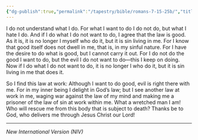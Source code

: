 ```yaml
---
{"dg-publish":true,"permalink":"/tapestry/bible/romans-7-15-25b/","title":"Romans 7:15–25b","hide":true,"tags":["bible","bible-verse"],"dgHomeLink":true,"dgShowLocalGraph":true,"dgEnableSearch":true}
---
```


 I do not understand what I do. For what I want to do I do not do, but what I hate I do. And if I do what I do not want to do, I agree that the law is good. As it is, it is no longer I myself who do it, but it is sin living in me.  For I know that good itself does not dwell in me, that is, in my sinful nature. For I have the desire to do what is good, but I cannot carry it out. For I do not do the good I want to do, but the evil I do not want to do—this I keep on doing.  Now if I do what I do not want to do, it is no longer I who do it, but it is sin living in me that does it.

 So I find this law at work: Although I want to do good, evil is right there with me.  For in my inner being I delight in God’s law; but I see another law at work in me, waging war against the law of my mind and making me a prisoner of the law of sin at work within me.  What a wretched man I am! Who will rescue me from this body that is subject to death? Thanks be to God, who delivers me through Jesus Christ our Lord!


---
*New International Version (NIV)*